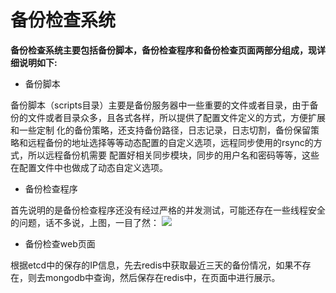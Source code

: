 # 备份检查系统

**备份检查系统主要包括备份脚本，备份检查程序和备份检查页面两部分组成，现详细说明如下:**

* 备份脚本

备份脚本（scripts目录）主要是备份服务器中一些重要的文件或者目录，由于备份的文件或者目录众多，且各式各样，所以提供了配置文件定义的方式，方便扩展和一些定制
化的备份策略，还支持备份路径，日志记录，日志切割，备份保留策略和远程备份的地址选择等等动态配置的自定义选项，远程同步使用的rsync的方式，所以远程备份机需要
配置好相关同步模块，同步的用户名和密码等等，这些在配置文件中也做成了动态自定义选项。

* 备份检查程序

首先说明的是备份检查程序还没有经过严格的并发测试，可能还存在一些线程安全的问题，话不多说，上图，一目了然：
![](https://github.com/cash666/bakChk/blob/master/registerServer/screenShots/%E9%85%8D%E7%BD%AE%E6%96%87%E4%BB%B6%E5%90%8C%E6%AD%A5%E4%B8%8E%E6%A3%80%E6%9F%A5%E6%9E%B6%E6%9E%84%E5%9B%BE.png)

* 备份检查web页面

根据etcd中的保存的IP信息，先去redis中获取最近三天的备份情况，如果不存在，则去mongodb中查询，然后保存在redis中，在页面中进行展示。
